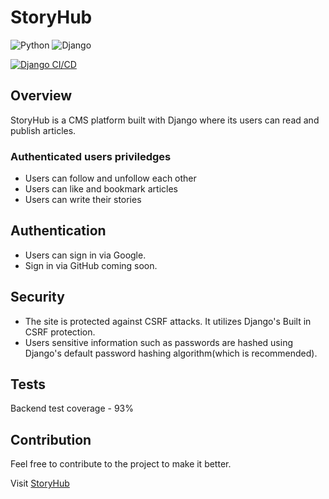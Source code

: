 # StoryHub
![Python](https://img.shields.io/badge/Python-14354C?style=for-the-badge&logo=python&logoColor=white)
![Django](https://img.shields.io/badge/Django-092E20?style=for-the-badge&logo=django&logoColor=white)

[![Django CI/CD](https://github.com/raykipkorir/storyhub/actions/workflows/django.yml/badge.svg?event=push)](https://github.com/raykipkorir/storyhub/actions/workflows/django.yml)

## Overview
StoryHub is a CMS platform built with Django where its users can read and publish articles.
### Authenticated users priviledges
- Users can follow and unfollow each other
- Users can like and bookmark articles
- Users can write their stories

## Authentication
- Users can sign in via Google.
- Sign in via GitHub coming soon.

## Security
- The site is protected against CSRF attacks. It utilizes Django's Built in CSRF protection.
- Users sensitive information such as passwords are hashed using Django's default password hashing algorithm(which is recommended). 

## Tests
Backend test coverage - 93%

## Contribution
Feel free to contribute to the project to make it better.

Visit [StoryHub](https://storyhub-spaj.onrender.com/)
